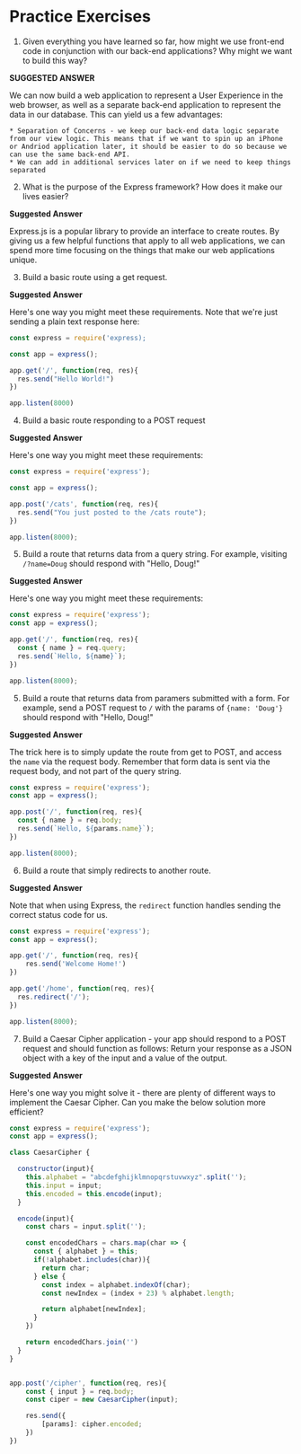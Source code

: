 # Practice Exercises

1. Given everything you have learned so far, how might we use front-end code in conjunction with our back-end applications? Why might we want to build this way?

**SUGGESTED ANSWER** 

We can now build a web application to represent a User Experience in the web browser, as well as a separate back-end application to represent the data in our database. This can yield us a few advantages:

    * Separation of Concerns - we keep our back-end data logic separate from our view logic. This means that if we want to spin up an iPhone or Andriod application later, it should be easier to do so because we can use the same back-end API.
    * We can add in additional services later on if we need to keep things separated

2. What is the purpose of the Express framework? How does it make our lives easier?

**Suggested Answer** 

Express.js is a popular library to provide an interface to create routes. By giving us a few helpful functions that apply to all web applications, we can spend more time focusing on the things that make our web applications unique. 

3. Build a basic route using a get request.

**Suggested Answer**

Here's one way you might meet these requirements. Note that we're just sending a plain text response here:

```js
const express = require('express);

const app = express();

app.get('/', function(req, res){
  res.send("Hello World!")
})

app.listen(8000)
```

4. Build a basic route responding to a POST request


**Suggested Answer**

Here's one way you might meet these requirements:

```js
const express = require('express');

const app = express();

app.post('/cats', function(req, res){
  res.send("You just posted to the /cats route");
})

app.listen(8000);
```

5. Build a route that returns data from a query string. For example, visiting `/?name=Doug` should respond with "Hello, Doug!"

**Suggested Answer**

Here's one way you might meet these requirements:

```js
const express = require('express');
const app = express();

app.get('/', function(req, res){
  const { name } = req.query;
  res.send(`Hello, ${name}`);
})

app.listen(8000);
```

5. Build a route that returns data from paramers submitted with a form. For example, send a POST request to `/` with the params of `{name: 'Doug'}` should respond with "Hello, Doug!"

**Suggested Answer**

The trick here is to simply update the route from get to POST, and access the `name` via the request body. Remember that form data is sent via the request body, and not part of the query string. 

```js
const express = require('express');
const app = express();

app.post('/', function(req, res){
  const { name } = req.body;
  res.send(`Hello, ${params.name}`);
})

app.listen(8000);
```

6. Build a route that simply redirects to another route.

**Suggested Answer**

Note that when using Express, the `redirect` function handles sending the correct status code for us. 
```js
const express = require('express');
const app = express();

app.get('/', function(req, res){
    res.send('Welcome Home!')
})

app.get('/home', function(req, res){
  res.redirect('/');
})

app.listen(8000);
```

7. Build a Caesar Cipher application - your app should respond to a POST request and should function as follows: Return your response as a JSON object with a key of the input and a value of the output.

**Suggested Answer**

Here's one way you might solve it - there are plenty of different ways to implement the Caesar Cipher. Can you make the below solution more efficient? 

```js
const express = require('express');
const app = express();

class CaesarCipher {

  constructor(input){
    this.alphabet = "abcdefghijklmnopqrstuvwxyz".split('');
    this.input = input;
    this.encoded = this.encode(input);
  }

  encode(input){
    const chars = input.split('');

    const encodedChars = chars.map(char => {
      const { alphabet } = this;
      if(!alphabet.includes(char)){
        return char;
      } else {
        const index = alphabet.indexOf(char);
        const newIndex = (index + 23) % alphabet.length;

        return alphabet[newIndex];
      }
    })

    return encodedChars.join('')
  }
}


app.post('/cipher', function(req, res){
    const { input } = req.body;
    const ciper = new CaesarCipher(input);

    res.send({
        [params]: cipher.encoded;
    })
})

```


